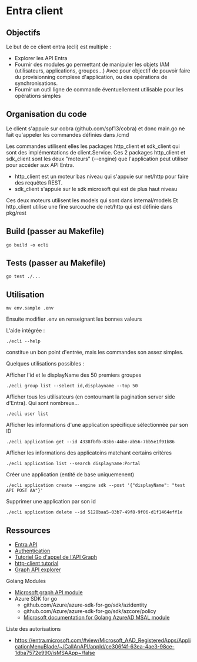 # Entra client

## Objectifs

Le but de ce client entra (ecli) est multiple :
* Explorer les API Entra
* Fournir des modules go permettant de manipuler les objets IAM (utilisateurs, applications, groupes...)
  Avec pour objectif de pouvoir faire du provisionning complexe d'application, ou des opérations de synchronisations.
* Fournir un outil ligne de commande éventuellement utilisable pour les opérations simples


## Organisation du code

Le client s'appuie sur cobra (github.com/spf13/cobra) et donc main.go ne fait qu'appeler les commandes définies dans /cmd

Les commandes utilisent elles les packages http_client et sdk_client qui sont des implémentations de client.Service.
Ces 2 packages http_client et sdk_client sont les deux "moteurs" (--engine) que l'application peut utiliser pour accéder aux API Entra.
* http_client est un moteur bas niveau qui s'appuie sur net/http pour faire des requêtes REST.
* sdk_client s'appuie sur le sdk microsoft qui est de plus haut niveau

Ces deux moteurs utilisent les models qui sont dans internal/models
Et http_client utilise une fine surcouche de net/http qui est définie dans pkg/rest


## Build (passer au Makefile)

```
go build -o ecli
```

## Tests (passer au Makefile)

```
go test ./...
```

## Utilisation

```
mv env.sample .env
```

Ensuite modifier .env en renseignant les bonnes valeurs

L'aide intégrée :

```
./ecli --help
```

constitue un bon point d'entrée, mais les commandes son assez simples.

Quelques utilisations possibles :

Afficher l'id et le displayName des 50 premiers groupes
```
./ecli group list --select id,displayname --top 50
```

Afficher tous les utilisateurs (en contournant la pagination server side d'Entra). Qui sont nombreux...
```
./ecli user list
```

Afficher les informations d'une application spécifique sélectionnée par son ID
```
./ecli application get --id 4338fbfb-83b6-44be-ab56-7bb5e1f91b86
```

Afficher les informations des applicatoins matchant certains critères
```
./ecli application list --search displayname:Portal
```

Créer une application (entité de base uniquemenent)
```
./ecli application create --engine sdk --post '{"displayName": "test API POST AA"}'
```

Supprimer une application par son id
```
./ecli application delete --id 5128baa5-03b7-49f8-9f06-d1f1464eff1e
```


## Ressources
* [Entra API](https://learn.microsoft.com/en-us/graph/azuread-identity-access-management-concept-overview)
* [Authentication](https://learn.microsoft.com/en-us/graph/auth/auth-concepts)
* [Tutoriel Go d'appel de l'API Graph](https://github.com/microsoftgraph/msgraph-training-go)
* [http-client tutorial](https://www.sohamkamani.com/golang/http-client/)
* [Graph API explorer](https://developer.microsoft.com/en-us/graph/graph-explorer)

Golang Modules

* [Microsoft graph API module](https://github.com/microsoftgraph/msgraph-sdk-go)
* Azure SDK for go 
  * github.com/Azure/azure-sdk-for-go/sdk/azidentity
  * github.com/Azure/azure-sdk-for-go/sdk/azcore/policy
  * [Microsoft documentation for Golang AzureAD MSAL module](https://github.com/AzureAD/microsoft-authentication-library-for-go)

Liste des autorisations 

* https://entra.microsoft.com/#view/Microsoft_AAD_RegisteredApps/ApplicationMenuBlade/~/CallAnAPI/appId/ce306f4f-63ea-4ae3-98ce-1dba7572e990/isMSAApp~/false

